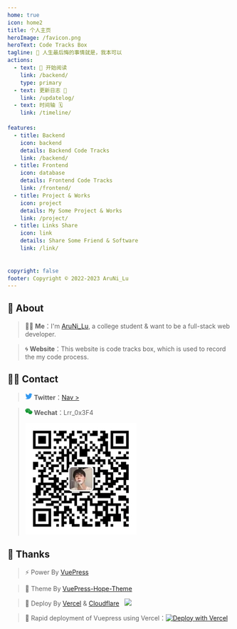```yaml
---
home: true
icon: home2
title: 个人主页
heroImage: /favicon.png
heroText: Code Tracks Box
tagline: 🌱 人生最后悔的事情就是，我本可以
actions:
  - text: 🎉 开始阅读
    link: /backend/
    type: primary
  - text: 更新日志 📝
    link: /updatelog/
  - text: 时间轴 🗓️
    link: /timeline/

features:
  - title: Backend
    icon: backend
    details: Backend Code Tracks
    link: /backend/
  - title: Frontend
    icon: database
    details: Frontend Code Tracks
    link: /frontend/
  - title: Project & Works
    icon: project
    details: My Some Project & Works
    link: /project/
  - title: Links Share
    icon: link
    details: Share Some Friend & Software
    link: /link/


copyright: false
footer: Copyright © 2022-2023 AruNi_Lu
---
```


## 📣 About
> 👦🏻 **Me**：I'm <a href="https://0x3f4.run" target="_blank">AruNi_Lu</a>, a college student & want to be a full-stack web developer.

> 🌀 **Website**：This website is code tracks box, which is used to record the my code process.

## 👋🏻 Contact
> <svg t="1700929094139" class="icon" viewBox="0 0 1024 1024" version="1.1" xmlns="http://www.w3.org/2000/svg" p-id="2423" width="16" height="16"><path d="M906.752 328.704v-28.672c39.936-28.672 74.24-68.608 102.912-108.544-34.304 17.408-74.24 28.672-114.176 34.304 39.936-23.04 74.24-68.608 91.648-114.176-39.936 23.04-79.872 39.936-125.952 51.712-34.304-39.936-91.648-68.608-148.48-68.608-114.176 0-200.192 91.648-200.192 211.456 0 17.408 0 34.304 5.632 51.712-165.888-11.264-314.368-97.28-417.792-228.864-28.672 23.04-39.936 57.344-39.936 97.28 0 74.24 34.304 142.848 91.648 183.296-34.304 0-62.976-11.264-91.648-28.672 0 102.912 68.608 194.56 160.256 211.456-17.408 5.632-34.304 5.632-51.712 5.632-11.264 0-23.04 0-39.936-5.632 23.04 86.016 102.912 148.48 188.928 148.48-68.608 57.344-154.624 91.648-251.904 91.648-17.408 0-34.304 0-45.568-5.632 91.648 62.976 194.56 97.28 308.736 97.28 371.712 11.264 577.536-314.88 577.536-595.456z" fill="#3298F0" p-id="2424"></path></svg> **Twitter**：<a href="https://twitter.com/AruNi_Lu" target="_blank">Nav ></a>

> <svg t="1700929021704" class="icon" width="16" height="16" viewBox="0 0 1170 1024" version="1.1" xmlns="http://www.w3.org/2000/svg" p-id="1464"><path d="M331.429 263.429q0-23.429-14.286-37.715t-37.714-14.285q-24.572 0-43.429 14.571t-18.857 37.429q0 22.285 18.857 36.857t43.429 14.571q23.428 0 37.714-14t14.286-37.428zM756 553.143q0-16-14.571-28.572T704 512q-15.429 0-28.286 12.857t-12.857 28.286q0 16 12.857 28.857T704 594.857q22.857 0 37.429-12.571T756 553.143zM621.143 263.429q0-23.429-14-37.715t-37.429-14.285q-24.571 0-43.428 14.571t-18.857 37.429q0 22.285 18.857 36.857t43.428 14.571q23.429 0 37.429-14t14-37.428zM984 553.143q0-16-14.857-28.572T932 512q-15.429 0-28.286 12.857t-12.857 28.286q0 16 12.857 28.857T932 594.857q22.286 0 37.143-12.571T984 553.143zM832 326.286Q814.286 324 792 324q-96.571 0-177.714 44T486.57 487.143 440 651.429q0 44.571 13.143 86.857-20 1.714-38.857 1.714-14.857 0-28.572-0.857t-31.428-3.714-25.429-4-31.143-6-28.571-6L124.57 792l41.143-124.571Q0 551.429 0 387.429q0-96.572 55.714-177.715T206.571 82t207.715-46.571q100.571 0 190 37.714T754 177.429t78 148.857z m338.286 320.571q0 66.857-39.143 127.714t-106 110.572l31.428 103.428-113.714-62.285q-85.714 21.143-124.571 21.143-96.572 0-177.715-40.286T512.857 797.714t-46.571-150.857T512.857 496t127.714-109.429 177.715-40.285q92 0 173.143 40.285t130 109.715 48.857 150.571z" fill="#0e932e" p-id="1465"></path></svg> **Wechat**：Lrr_0x3F4
> 
> ![wx](/wx.jpg)

## 🌈 Thanks
> ⚡ Power By <a href="https://v2.vuepress.vuejs.org/zh/" target="_blank">VuePress</a>

> 🎨 Theme By <a href="https://theme-hope.vuejs.press/zh/" target="_blank">VuePress-Hope-Theme</a>

> 🚀 Deploy By <a href="https://vercel.com/" target="_blank">Vercel</a> & <a href="https://www.cloudflare.com/zh-cn/" target="_blank">Cloudflare</a> &nbsp; <a style="display: inline-block;" href="https://vercel.com" target="_blank"><img src="https://therealsujitk-vercel-badge.vercel.app/?app=aruni-code"></a>

> 🌟 Rapid deployment of Vuepress using Vercel：<a style="display: inline-block;" href="https://vercel.com/new/clone?demo-title=Vuepress&amp;demo-description=Vue-powered%20Static%20Site%20Generator&amp;demo-url=https%3A%2F%2Fvuepress-starter-template.vercel.app%2F&amp;demo-image=%2F%2Fimages.ctfassets.net%2Fe5382hct74si%2F1umwsLFT0iuxtmqqVQvV26%2Fba666c531fe100a30c72f2d638193f05%2F678f323f-23b8-44c1-b65f-8dad78ba083c.png&amp;project-name=Vuepress&amp;repository-name=vuepress&amp;repository-url=https%3A%2F%2Fgithub.com%2Fvercel%2Fvercel%2Ftree%2Fmain%2Fexamples%2Fvuepress&amp;from=templates&amp;skippable-integrations=1" target="_blank"><img src="https://vercel.com/button" alt="Deploy with Vercel" /></a>

